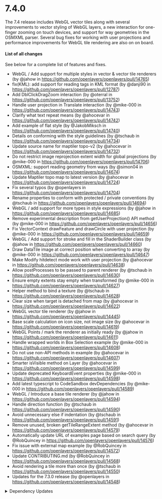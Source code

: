 # 7.4.0

The 7.4 release includes WebGL vector tiles along with several improvements to vector styling of WebGL layers, a new interaction for one-finger zooming on touch devices, and support for way geometries in the OSMXML parser. Several bug fixes for working with user projections and performance improvements for WebGL tile rendering are also on on board.

#### List of all changes

See below for a complete list of features and fixes.

 * WebGL / Add support for multiple styles in vector & vector tile renderers (by @jahow in https://github.com/openlayers/openlayers/pull/14765)
 * fix(KML): add support for reading <Camera> tags in KML format (by @danji90 in https://github.com/openlayers/openlayers/pull/12787)
 * Add DblClickDragZoom interaction (by @oterral in https://github.com/openlayers/openlayers/pull/13752)
 * Handle user projection in Translate interaction (by @mike-000 in https://github.com/openlayers/openlayers/pull/14743)
 * Clarify what text repeat means (by @ahocevar in https://github.com/openlayers/openlayers/pull/14742)
 * Add example of flat style (by @JakobMiksch in https://github.com/openlayers/openlayers/pull/14740)
 * Details on conforming with the style guidelines (by @tschaub in https://github.com/openlayers/openlayers/pull/14734)
 * Update source name for maptiler topo-v2 (by @ahocevar in https://github.com/openlayers/openlayers/pull/14732)
 * Do not restrict image reprojection extent width for global projections (by @mike-000 in https://github.com/openlayers/openlayers/pull/14706)
 * OSMXML: support reading geometry from ways (by @simon04 in https://github.com/openlayers/openlayers/pull/14674)
 * Update Maptiler topo map to latest version (by @ahocevar in https://github.com/openlayers/openlayers/pull/14724)
 * Fix several typos (by @openlayers in https://github.com/openlayers/openlayers/pull/14704)
 * Rename properties to conform with protected / private conventions (by @tschaub in https://github.com/openlayers/openlayers/pull/14694)
 * WebGL / add support for more types in style expressions (by @jahow in https://github.com/openlayers/openlayers/pull/14685)
 * Remove experimental description from getUserProjection() API method (by @mike-000 in https://github.com/openlayers/openlayers/pull/14656)
 * Fix VectorContext drawFeature and drawCircle with user projection (by @mike-000 in https://github.com/openlayers/openlayers/pull/14659)
 * WebGL / Add support for stroke and fill in the ShaderBuilder class (by @jahow in https://github.com/openlayers/openlayers/pull/14660)
 * Draw DataTile image at correct position when converting to array (by @mike-000 in https://github.com/openlayers/openlayers/pull/14647)
 * Make Modify hitdetect mode work with user projection (by @ahocevar in https://github.com/openlayers/openlayers/pull/14638)
 * Allow postProcesses to be passed to parent renderer (by @tschaub in https://github.com/openlayers/openlayers/pull/14630)
 * Ensure empty extents stay empty when transformed (by @mike-000 in https://github.com/openlayers/openlayers/pull/14627)
 * Helper method to bind a texture (by @tschaub in https://github.com/openlayers/openlayers/pull/14628)
 * Clear size when target is detached from map (by @ahocevar in https://github.com/openlayers/openlayers/pull/14622)
 * WebGL vector tile renderer (by @jahow in https://github.com/openlayers/openlayers/pull/14445)
 * Base scale calculation on icon size, not image size (by @ahocevar in https://github.com/openlayers/openlayers/pull/14619)
 * WebGL Points / mark the renderer as initially ready (by @jahow in https://github.com/openlayers/openlayers/pull/14611)
 * Handle wrapped worlds in Box Selection example (by @mike-000 in https://github.com/openlayers/openlayers/pull/14608)
 * Do not use non-API methods in example (by @ahocevar in https://github.com/openlayers/openlayers/pull/14607)
 * Smarter isVisible method on Layer (by @ahocevar in https://github.com/openlayers/openlayers/pull/14599)
 * Update deprecated KeyboardEvent properties (by @mike-000 in https://github.com/openlayers/openlayers/pull/14598)
 * Add latest typescript to CodeSandbox devDependencies (by @mike-000 in https://github.com/openlayers/openlayers/pull/14589)
 * WebGL / Introduce a base tile renderer (by @jahow in https://github.com/openlayers/openlayers/pull/14594)
 * Handle direction function (by @tschaub in https://github.com/openlayers/openlayers/pull/14590)
 * Avoid unnecessary else if indentation (by @tschaub in https://github.com/openlayers/openlayers/pull/14591)
 * Remove unused, broken getTileRangeExtent method (by @ahocevar in https://github.com/openlayers/openlayers/pull/14579)
 * Automatically update URL of examples page based on search query (by @RobQuincey in https://github.com/openlayers/openlayers/pull/14576)
 * Fix issue with external map example (by @RobQuincey in https://github.com/openlayers/openlayers/pull/14572)
 * Update CONTRIBUTING.md (by @RobQuincey in https://github.com/openlayers/openlayers/pull/14568)
 * Avoid rendering a tile more than once (by @tschaub in https://github.com/openlayers/openlayers/pull/14550)
 * Updates for the 7.3.0 release (by @openlayers in https://github.com/openlayers/openlayers/pull/14548)


<details>
  <summary>Dependency Updates</summary>

 * Bump marked from 5.0.2 to 5.0.3 (by @openlayers in https://github.com/openlayers/openlayers/pull/14782)
 * Bump puppeteer from 20.3.0 to 20.4.0 (by @openlayers in https://github.com/openlayers/openlayers/pull/14783)
 * Bump webpack from 5.84.0 to 5.84.1 (by @openlayers in https://github.com/openlayers/openlayers/pull/14784)
 * Bump eslint from 8.40.0 to 8.41.0 (by @openlayers in https://github.com/openlayers/openlayers/pull/14768)
 * Bump webpack from 5.83.1 to 5.84.0 (by @openlayers in https://github.com/openlayers/openlayers/pull/14778)
 * Bump puppeteer from 20.2.0 to 20.3.0 (by @openlayers in https://github.com/openlayers/openlayers/pull/14767)
 * Bump socket.io-parser from 4.2.1 to 4.2.3 (by @openlayers in https://github.com/openlayers/openlayers/pull/14775)
 * Bump @octokit/rest from 19.0.8 to 19.0.11 (by @openlayers in https://github.com/openlayers/openlayers/pull/14769)
 * Bump sinon from 15.0.4 to 15.1.0 (by @openlayers in https://github.com/openlayers/openlayers/pull/14770)
 * Bump webpack from 5.82.1 to 5.83.1 (by @openlayers in https://github.com/openlayers/openlayers/pull/14771)
 * Bump webpack-dev-middleware from 6.1.0 to 6.1.1 (by @openlayers in https://github.com/openlayers/openlayers/pull/14772)
 * Bump webpack from 5.82.0 to 5.82.1 (by @openlayers in https://github.com/openlayers/openlayers/pull/14753)
 * Bump rollup-plugin-external-globals from 0.7.3 to 0.8.0 (by @openlayers in https://github.com/openlayers/openlayers/pull/14750)
 * Bump marked from 5.0.1 to 5.0.2 (by @openlayers in https://github.com/openlayers/openlayers/pull/14755)
 * Bump semver from 7.5.0 to 7.5.1 (by @openlayers in https://github.com/openlayers/openlayers/pull/14754)
 * Bump jquery from 3.6.4 to 3.7.0 (by @openlayers in https://github.com/openlayers/openlayers/pull/14752)
 * Bump @octokit/rest from 19.0.7 to 19.0.8 (by @openlayers in https://github.com/openlayers/openlayers/pull/14751)
 * Bump @rollup/plugin-commonjs from 24.1.0 to 25.0.0 (by @openlayers in https://github.com/openlayers/openlayers/pull/14749)
 * Bump puppeteer from 20.1.1 to 20.2.0 (by @openlayers in https://github.com/openlayers/openlayers/pull/14748)
 * Bump @metalsmith/markdown from 1.9.1 to 1.9.2 (by @openlayers in https://github.com/openlayers/openlayers/pull/14747)
 * Bump webpack-cli from 5.1.0 to 5.1.1 (by @openlayers in https://github.com/openlayers/openlayers/pull/14746)
 * Bump webpack from 5.81.0 to 5.82.0 (by @openlayers in https://github.com/openlayers/openlayers/pull/14728)
 * Bump eslint from 8.39.0 to 8.40.0 (by @openlayers in https://github.com/openlayers/openlayers/pull/14731)
 * Bump webpack-cli from 5.0.2 to 5.1.0 (by @openlayers in https://github.com/openlayers/openlayers/pull/14730)
 * Bump puppeteer from 19.11.1 to 20.1.1 (by @openlayers in https://github.com/openlayers/openlayers/pull/14729)
 * Bump webpack-dev-server from 4.13.3 to 4.15.0 (by @openlayers in https://github.com/openlayers/openlayers/pull/14727)
 * Bump marked from 4.3.0 to 5.0.1 (by @openlayers in https://github.com/openlayers/openlayers/pull/14726)
 * Bump webpack-dev-middleware from 6.0.2 to 6.1.0 (by @openlayers in https://github.com/openlayers/openlayers/pull/14725)
 * Bump engine.io and socket.io (by @openlayers in https://github.com/openlayers/openlayers/pull/14722)
 * Bump puppeteer from 19.10.1 to 19.11.1 (by @openlayers in https://github.com/openlayers/openlayers/pull/14717)
 * Bump webpack from 5.80.0 to 5.81.0 (by @openlayers in https://github.com/openlayers/openlayers/pull/14716)
 * Bump yargs from 17.7.1 to 17.7.2 (by @openlayers in https://github.com/openlayers/openlayers/pull/14715)
 * Bump eslint from 8.38.0 to 8.39.0 (by @openlayers in https://github.com/openlayers/openlayers/pull/14700)
 * Bump webpack from 5.79.0 to 5.80.0 (by @openlayers in https://github.com/openlayers/openlayers/pull/14699)
 * Bump sinon from 15.0.3 to 15.0.4 (by @openlayers in https://github.com/openlayers/openlayers/pull/14702)
 * Bump karma-chrome-launcher from 3.1.1 to 3.2.0 (by @openlayers in https://github.com/openlayers/openlayers/pull/14701)
 * Bump webpack-cli from 5.0.1 to 5.0.2 (by @openlayers in https://github.com/openlayers/openlayers/pull/14698)
 * Bump puppeteer from 19.9.0 to 19.10.1 (by @openlayers in https://github.com/openlayers/openlayers/pull/14697)
 * Bump semver from 7.4.0 to 7.5.0 (by @openlayers in https://github.com/openlayers/openlayers/pull/14696)
 * Bump karma from 6.4.1 to 6.4.2 (by @openlayers in https://github.com/openlayers/openlayers/pull/14695)
 * Bump ol-mapbox-style from 10.4.0 to 10.5.0 (by @openlayers in https://github.com/openlayers/openlayers/pull/14683)
 * Bump webpack from 5.78.0 to 5.79.0 (by @openlayers in https://github.com/openlayers/openlayers/pull/14681)
 * Bump @rollup/plugin-commonjs from 24.0.1 to 24.1.0 (by @openlayers in https://github.com/openlayers/openlayers/pull/14677)
 * Bump puppeteer from 19.8.5 to 19.9.0 (by @openlayers in https://github.com/openlayers/openlayers/pull/14682)
 * Bump webpack-dev-server from 4.13.2 to 4.13.3 (by @openlayers in https://github.com/openlayers/openlayers/pull/14680)
 * Bump semver from 7.3.8 to 7.4.0 (by @openlayers in https://github.com/openlayers/openlayers/pull/14679)
 * Bump globby from 13.1.3 to 13.1.4 (by @openlayers in https://github.com/openlayers/openlayers/pull/14678)
 * Bump webpack from 5.77.0 to 5.78.0 (by @openlayers in https://github.com/openlayers/openlayers/pull/14650)
 * Bump typescript from 5.0.3 to 5.0.4 (by @openlayers in https://github.com/openlayers/openlayers/pull/14651)
 * Bump puppeteer from 19.8.3 to 19.8.5 (by @openlayers in https://github.com/openlayers/openlayers/pull/14652)
 * Bump @rollup/plugin-node-resolve from 15.0.1 to 15.0.2 (by @openlayers in https://github.com/openlayers/openlayers/pull/14653)
 * Bump @metalsmith/layouts from 2.6.0 to 2.7.0 (by @openlayers in https://github.com/openlayers/openlayers/pull/14654)
 * Bump ol-mapbox-style from 10.3.4 to 10.4.0 (by @openlayers in https://github.com/openlayers/openlayers/pull/14649)
 * Bump eslint from 8.37.0 to 8.38.0 (by @openlayers in https://github.com/openlayers/openlayers/pull/14655)
 * Bump typescript from 5.0.2 to 5.0.3 (by @openlayers in https://github.com/openlayers/openlayers/pull/14632)
 * Bump webpack-dev-server from 4.13.1 to 4.13.2 (by @openlayers in https://github.com/openlayers/openlayers/pull/14633)
 * Bump webpack from 5.76.3 to 5.77.0 (by @openlayers in https://github.com/openlayers/openlayers/pull/14634)
 * Bump eslint from 8.36.0 to 8.37.0 (by @openlayers in https://github.com/openlayers/openlayers/pull/14635)
 * Bump puppeteer from 19.8.0 to 19.8.3 (by @openlayers in https://github.com/openlayers/openlayers/pull/14636)
 * Bump webpack from 5.76.2 to 5.76.3 (by @openlayers in https://github.com/openlayers/openlayers/pull/14616)
 * Bump ol-mapbox-style from 10.2.0 to 10.3.4 (by @openlayers in https://github.com/openlayers/openlayers/pull/14617)
 * Bump fs-extra from 11.1.0 to 11.1.1 (by @openlayers in https://github.com/openlayers/openlayers/pull/14615)
 * Bump puppeteer from 19.7.5 to 19.8.0 (by @openlayers in https://github.com/openlayers/openlayers/pull/14614)
 * Bump marked from 4.2.12 to 4.3.0 (by @openlayers in https://github.com/openlayers/openlayers/pull/14613)
 * Bump sinon from 15.0.2 to 15.0.3 (by @openlayers in https://github.com/openlayers/openlayers/pull/14612)
 * Bump typescript from 4.9.5 to 5.0.2 (by @openlayers in https://github.com/openlayers/openlayers/pull/14586)
 * Bump webpack-dev-middleware from 6.0.1 to 6.0.2 (by @openlayers in https://github.com/openlayers/openlayers/pull/14584)
 * Bump webpack from 5.76.1 to 5.76.2 (by @openlayers in https://github.com/openlayers/openlayers/pull/14585)
 * Bump webpack-dev-server from 4.11.1 to 4.13.1 (by @openlayers in https://github.com/openlayers/openlayers/pull/14587)
 * Bump puppeteer from 19.7.4 to 19.7.5 (by @openlayers in https://github.com/openlayers/openlayers/pull/14588)
 * Bump eslint from 8.35.0 to 8.36.0 (by @openlayers in https://github.com/openlayers/openlayers/pull/14565)
 * Bump proj4 from 2.8.1 to 2.9.0 (by @openlayers in https://github.com/openlayers/openlayers/pull/14564)
 * Bump rollup-plugin-external-globals from 0.7.1 to 0.7.3 (by @openlayers in https://github.com/openlayers/openlayers/pull/14562)
 * Bump jquery from 3.6.3 to 3.6.4 (by @openlayers in https://github.com/openlayers/openlayers/pull/14560)
 * Bump sinon from 15.0.1 to 15.0.2 (by @openlayers in https://github.com/openlayers/openlayers/pull/14566)
 * Bump webpack from 5.75.0 to 5.76.1 (by @openlayers in https://github.com/openlayers/openlayers/pull/14563)
 * Bump ol-mapbox-style from 10.1.0 to 10.2.0 (by @openlayers in https://github.com/openlayers/openlayers/pull/14561)
 * Bump puppeteer from 19.7.2 to 19.7.4 (by @openlayers in https://github.com/openlayers/openlayers/pull/14559)
 * Bump ol-mapbox-style from 9.7.0 to 10.1.0 (by @openlayers in https://github.com/openlayers/openlayers/pull/14551)


</details>
